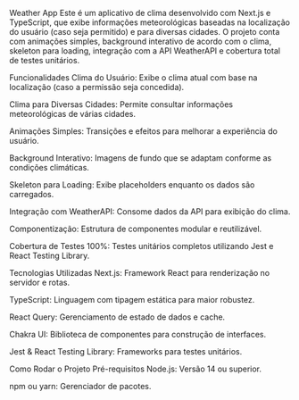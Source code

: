 Weather App
Este é um aplicativo de clima desenvolvido com Next.js e TypeScript, que exibe informações meteorológicas baseadas na localização do usuário (caso seja permitido) e para diversas cidades. O projeto conta com animações simples, background interativo de acordo com o clima, skeleton para loading, integração com a API WeatherAPI e cobertura total de testes unitários.

Funcionalidades
Clima do Usuário: Exibe o clima atual com base na localização (caso a permissão seja concedida).

Clima para Diversas Cidades: Permite consultar informações meteorológicas de várias cidades.

Animações Simples: Transições e efeitos para melhorar a experiência do usuário.

Background Interativo: Imagens de fundo que se adaptam conforme as condições climáticas.

Skeleton para Loading: Exibe placeholders enquanto os dados são carregados.

Integração com WeatherAPI: Consome dados da API para exibição do clima.

Componentização: Estrutura de componentes modular e reutilizável.

Cobertura de Testes 100%: Testes unitários completos utilizando Jest e React Testing Library.

Tecnologias Utilizadas
Next.js: Framework React para renderização no servidor e rotas.

TypeScript: Linguagem com tipagem estática para maior robustez.

React Query: Gerenciamento de estado de dados e cache.

Chakra UI: Biblioteca de componentes para construção de interfaces.

Jest & React Testing Library: Frameworks para testes unitários.

Como Rodar o Projeto
Pré-requisitos
Node.js: Versão 14 ou superior.

npm ou yarn: Gerenciador de pacotes.
